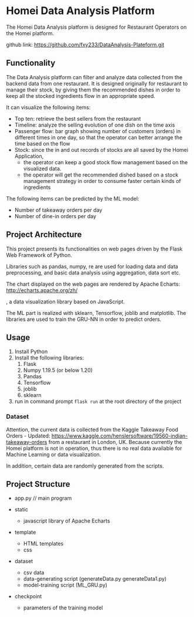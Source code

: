 # Homei Data Analysis Platform

The Homei Data Analysis platform is designed for Restaurant Operators on the Homei platform. 

github link: https://github.com/fxy233/DataAnalysis-Plateform.git

## Functionality

The Data Analysis platform can filter and analyze data collected from the backend data from one restaurant.  It is designed originally for restaurant to manage their stock, by giving them the recommended dishes in order to keep all the stocked ingredients flow in an appropriate speed.

It can visualize the following items:

- Top ten: retrieve the best sellers from the restaurant
- Timeline: analyze the selling evolution of one dish on the time axis
- Passenger flow: bar graph showing number of customers (orders) in different times in one day, so that the operator can better arrange the time based on the flow
- Stock: since the in and out records of stocks are all saved by the Homei Application, 
  - the operator can keep a good stock flow management based on the visualized data.
  - the operator will get the recommended dished based on a stock management strategy in order to consume faster certain kinds of ingredients

The following items can be predicted by the ML model:

- Number of takeaway orders per day
- Number of dine-in orders per day

## Project Architecture

This project presents its functionalities on web pages driven by the Flask Web Framework of Python.

Libraries such as pandas, numpy, re are used for loading data and data preprocessing, and basic data analysis using aggregation, data sort etc.

The chart displayed on the web pages are rendered by  Apache Echarts: http://echarts.apache.org/zh/

, a data visualization library based on JavaScript.

The ML part is realized with sklearn, Tensorflow, joblib and matplotlib. The libraries are used to train the GRU-NN in order to predict orders.



## Usage

1. Install Python
2. Install the following libraries:
   1. Flask
   2. Numpy 1.19.5 (or below 1.20)
   3. Pandas
   4. Tensorflow
   5. joblib
   6. sklearn
3. run in command prompt `flask run` at the root directory of the project

### Dataset

Attention, the current data is collected from the Kaggle Takeaway Food Orders - Updated: https://www.kaggle.com/henslersoftware/19560-indian-takeaway-orders  from a restaurant in London, UK. Because currently the Homei platform is not in operation, thus there is no real data available for Machine Learning or data visualization. 

In addition, certain data are randomly generated from the scripts.

## Project Structure

- app.py // main program

- static
  - javascript library of Apache Echarts
- template
  - HTML templates
  - css
- dataset
  - csv data
  - data-generating script (generateData.py generateData1.py)
  - model-training script (ML_GRU.py)
- checkpoint
  - parameters of the training model